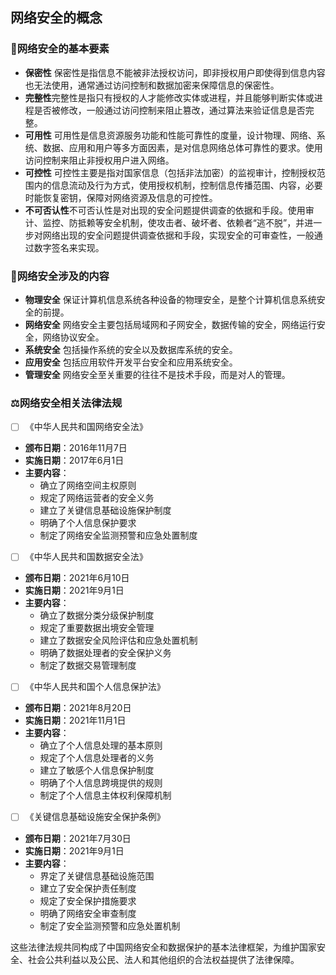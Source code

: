 ## 网络安全的概念

### 📑网络安全的基本要素

* **保密性** 保密性是指信息不能被非法授权访问，即非授权用户即使得到信息内容也无法使用，通常通过访问控制和数据加密来保障信息的保密性。
* **完整性**完整性是指只有授权的人才能修改实体或进程，并且能够判断实体或进程是否被修改，一般通过访问控制来阻止篡改，通过算法来验证信息是否完整。
* **可用性** 可用性是信息资源服务功能和性能可靠性的度量，设计物理、网络、系统、数据、应用和用户等多方面因素，是对信息网络总体可靠性的要求。使用访问控制来阻止非授权用户进入网络。
* **可控性** 可控性主要是指对国家信息（包括非法加密）的监视审计，控制授权范围内的信息流动及行为方式，使用授权机制，控制信息传播范围、内容，必要时能恢复密钥，保障对网络资源及信息的可控性。
* **不可否认性**不可否认性是对出现的安全问题提供调查的依据和手段。使用审计、监控、防抵赖等安全机制，使攻击者、破坏者、依赖者“逃不脱”，并进一步对网络出现的安全问题提供调查依据和手段，实现安全的可审查性，一般通过数字签名来实现。

### 📒网络安全涉及的内容

* **物理安全** 保证计算机信息系统各种设备的物理安全，是整个计算机信息系统安全的前提。
* **网络安全** 网络安全主要包括局域网和子网安全，数据传输的安全，网络运行安全，网络协议安全。
* **系统安全** 包括操作系统的安全以及数据库系统的安全。
* **应用安全** 包括应用软件开发平台安全和应用系统安全。
* **管理安全** 网络安全至关重要的往往不是技术手段，而是对人的管理。

### ⚖️网络安全相关法律法规

* [ ] 《中华人民共和国网络安全法》

* **颁布日期**：2016年11月7日
* **实施日期**：2017年6月1日
* **主要内容**：
  * 确立了网络空间主权原则
  * 规定了网络运营者的安全义务
  * 建立了关键信息基础设施保护制度
  * 明确了个人信息保护要求
  * 制定了网络安全监测预警和应急处置制度
* [ ] 《中华人民共和国数据安全法》

* **颁布日期**：2021年6月10日
* **实施日期**：2021年9月1日
* **主要内容**：
  * 确立了数据分类分级保护制度
  * 规定了重要数据出境安全管理
  * 建立了数据安全风险评估和应急处置机制
  * 明确了数据处理者的安全保护义务
  * 制定了数据交易管理制度
* [ ] 《中华人民共和国个人信息保护法》

* **颁布日期**：2021年8月20日
* **实施日期**：2021年11月1日
* **主要内容**：
  * 确立了个人信息处理的基本原则
  * 规定了个人信息处理者的义务
  * 建立了敏感个人信息保护制度
  * 明确了个人信息跨境提供的规则
  * 制定了个人信息主体权利保障机制
* [ ] 《关键信息基础设施安全保护条例》

* **颁布日期**：2021年7月30日
* **实施日期**：2021年9月1日
* **主要内容**：
  * 界定了关键信息基础设施范围
  * 建立了安全保护责任制度
  * 规定了安全保护措施要求
  * 明确了网络安全审查制度
  * 制定了安全监测预警和应急处置机制

这些法律法规共同构成了中国网络安全和数据保护的基本法律框架，为维护国家安全、社会公共利益以及公民、法人和其他组织的合法权益提供了法律保障。
